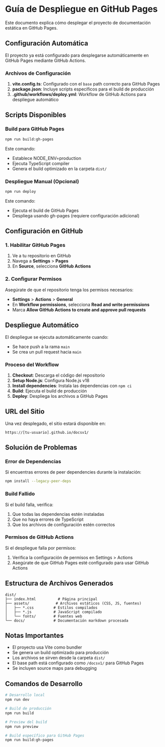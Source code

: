 # Guía de Despliegue en GitHub Pages

Este documento explica cómo desplegar el proyecto de documentación estática en GitHub Pages.

## Configuración Automática

El proyecto ya está configurado para desplegarse automáticamente en GitHub Pages mediante GitHub Actions.

### Archivos de Configuración

1. **vite.config.ts**: Configurado con el `base` path correcto para GitHub Pages
2. **package.json**: Incluye scripts específicos para el build de producción
3. **.github/workflows/deploy.yml**: Workflow de GitHub Actions para despliegue automático

## Scripts Disponibles

### Build para GitHub Pages
```bash
npm run build:gh-pages
```
Este comando:
- Establece NODE_ENV=production
- Ejecuta TypeScript compiler
- Genera el build optimizado en la carpeta `dist/`

### Despliegue Manual (Opcional)
```bash
npm run deploy
```
Este comando:
- Ejecuta el build de GitHub Pages
- Despliega usando gh-pages (requiere configuración adicional)

## Configuración en GitHub

### 1. Habilitar GitHub Pages

1. Ve a tu repositorio en GitHub
2. Navega a **Settings** > **Pages**
3. En **Source**, selecciona **GitHub Actions**

### 2. Configurar Permisos

Asegúrate de que el repositorio tenga los permisos necesarios:
- **Settings** > **Actions** > **General**
- En **Workflow permissions**, selecciona **Read and write permissions**
- Marca **Allow GitHub Actions to create and approve pull requests**

## Despliegue Automático

El despliegue se ejecuta automáticamente cuando:
- Se hace push a la rama `main`
- Se crea un pull request hacia `main`

### Proceso del Workflow

1. **Checkout**: Descarga el código del repositorio
2. **Setup Node.js**: Configura Node.js v18
3. **Install dependencies**: Instala las dependencias con `npm ci`
4. **Build**: Ejecuta el build de producción
5. **Deploy**: Despliega los archivos a GitHub Pages

## URL del Sitio

Una vez desplegado, el sitio estará disponible en:
```
https://[tu-usuario].github.io/docsv1/
```

## Solución de Problemas

### Error de Dependencias
Si encuentras errores de peer dependencies durante la instalación:
```bash
npm install --legacy-peer-deps
```

### Build Fallido
Si el build falla, verifica:
1. Que todas las dependencias estén instaladas
2. Que no haya errores de TypeScript
3. Que los archivos de configuración estén correctos

### Permisos de GitHub Actions
Si el despliegue falla por permisos:
1. Verifica la configuración de permisos en Settings > Actions
2. Asegúrate de que GitHub Pages esté configurado para usar GitHub Actions

## Estructura de Archivos Generados

```
dist/
├── index.html          # Página principal
├── assets/            # Archivos estáticos (CSS, JS, fuentes)
│   ├── *.css         # Estilos compilados
│   ├── *.js          # JavaScript compilado
│   └── fonts/        # Fuentes web
└── docs/             # Documentación markdown procesada
```

## Notas Importantes

- El proyecto usa Vite como bundler
- Se genera un build optimizado para producción
- Los archivos se sirven desde la carpeta `dist/`
- El base path está configurado como `/docsv1/` para GitHub Pages
- Se incluyen source maps para debugging

## Comandos de Desarrollo

```bash
# Desarrollo local
npm run dev

# Build de producción
npm run build

# Preview del build
npm run preview

# Build específico para GitHub Pages
npm run build:gh-pages
```